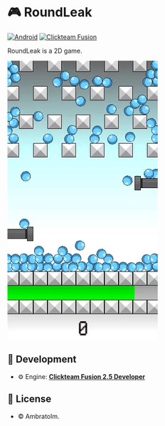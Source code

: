 # 🎮 RoundLeak

[![Android](https://img.shields.io/badge/Android-blue?logo=android)](https://github.com/topics/android)
[![Clickteam Fusion](https://img.shields.io/badge/Clickteam%20Fusion-2.5-blue?logo=cplusplus)](https://github.com/topics/clickteam-fusion)

RoundLeak is a 2D game.

![Screenshot](./screenshot.gif?raw=true)

<!-- ## ▶️ Gameplay

... -->

## 🚀 Development
- ⚙️ Engine: [**Clickteam Fusion 2.5 Developer**](https://www.clickteam.com/clickteam-fusion-2-5-developer)

## 📄 License
- &copy; Ambratolm.